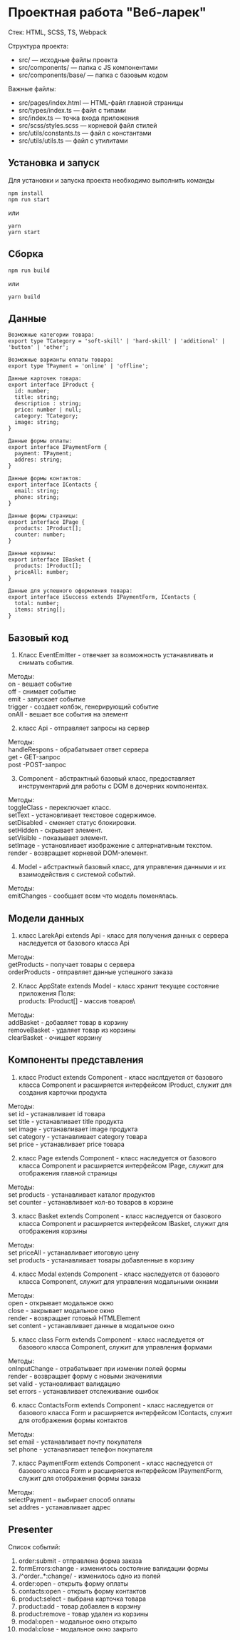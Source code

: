 # Проектная работа "Веб-ларек"

Стек: HTML, SCSS, TS, Webpack

Структура проекта:
- src/ — исходные файлы проекта
- src/components/ — папка с JS компонентами
- src/components/base/ — папка с базовым кодом

Важные файлы:
- src/pages/index.html — HTML-файл главной страницы
- src/types/index.ts — файл с типами
- src/index.ts — точка входа приложения
- src/scss/styles.scss — корневой файл стилей
- src/utils/constants.ts — файл с константами
- src/utils/utils.ts — файл с утилитами

## Установка и запуск
Для установки и запуска проекта необходимо выполнить команды

```
npm install
npm run start
```

или

```
yarn
yarn start
```
## Сборка

```
npm run build
```

или

```
yarn build
```
## Данные

```
Возможные категории товара:
export type TCategory = 'soft-skill' | 'hard-skill' | 'additional' | 'button' | 'other';

Возможные варианты оплаты товара:
export type TPayment = 'online' | 'offline';

Данные карточек товара:
export interface IProduct {
  id: number;
  title: string; 
  description : string; 
  price: number | null; 
  category: TCategory;
  image: string; 
}

Данные формы оплаты:
export interface IPaymentForm {
  payment: TPayment; 
  addres: string;
}

Данные формы контактов:
export interface IContacts { 
  email: string;
  phone: string;
}

Данные формы страницы:
export interface IPage {
  products: IProduct[];
  counter: number;
}

Данные корзины:
export interface IBasket { 
  products: IProduct[];
  priceAll: number;
}

Данные для успешного оформления товара:
export interface iSuccess extends IPaymentForm, IContacts {
  total: number;
  items: string[];
}
```

## Базовый код
1) Класс EventEmitter - отвечает за возможность устанавливать и снимать события.

Методы: \
on - вешает событие\
off - снимает событие\
emit - запускает событие\
trigger - создает колбэк, генерирующий событие\
onAll - вешает все события на элемент  

2) класс Api - отправляет запросы на сервер

Методы: \
handleRespons - обрабатывает ответ сервера\
get - GET-запрос\
post -POST-запрос  

3) Component<T> - абстрактный базовый класс, предоставляет инструментарий для работы с DOM в дочерних компонентах. 

Методы:\
toggleClass - переключает класс.\
setText - установливает текстовое содержимое.\
setDisabled - сменяет статус блокировки.\
setHidden - скрывает элемент.\
setVisible - показывает элемент.\
setImage - установливает изображение с алтернативным текстом.\
render - возвращает корневой DOM-элемент.  

4) Model<T> - абстрактный базовый класс, для управления данными и их взаимодействия с системой событий.

Методы:\
emitChanges - cообщает всем что модель поменялась.  

## Модели данных

1) класс LarekApi extends Api - класс для получения данных с сервера наследуется от базового класса Api

Методы:\
getProducts - получает товары с сервера\
orderProducts - отправляет данные успешного заказа   

2) Класс AppState extends Model<T> - класс хранит текущее состояние приложения
Поля:\
products: IProduct[] - массив товаров\

Методы:\
addBasket - добавляет товар в корзину\
removeBasket - удаляет товар из корзины\
clearBasket - очищает корзину   


## Компоненты представления
1) класс Product extends Component<IProduct> - класс наслtдуется от базового класса Component<T> и расширяется интерфейсом IProduct, служит для создания карточки продукта

Методы:\
set id - устанавливает id товара\
set title - устанавливает title продукта\
set image - устанавливает image продукта\
set category - устанавливает category товара\
set price - устанавливает price товара  

2) класс Page extends Component<IPage> - класс наследуется от базового класса Component<T> и расширяется интерфейсом IPage, служит для отображения главной страницы

Методы:\
set products - устанавливает каталог продуктов\
set counter - устанавливает кол-во товаров в корзине  

3) класс Basket extends Component<IBasket> - класс наследуется от базового класса Component<T> и расширяется интерфейсом IBasket, служит для отображения корзины

Методы:\
set priceAll - устанавливает итоговую цену\
set products - устанавливает товары добавленные в корзину  

4) класс Modal<T> extends Component<T> - класс наследуется от базового класса Component<T>, служит для управления модальными окнами

Методы:\
open - открывает модальное окно\
close - закрывает модальное окно\
render - возвращает готовый HTMLElement\
set content - устанавливает данные в модальное окно  

5) класс class Form<T> extends Component<T> - класс наследуется от базового класса Component<T>, служит для управления формами

Методы:\
onInputChange - отрабатывает при измении полей формы\
render - возвращает форму с новыми значениями\
set valid - установливает валидацию \
set errors - устанавливает отслеживание ошибок  

6) класс ContactsForm extends Component<IContacts> - класс наследуется от базового класса Form<T> и расширяется интерфейсом IContacts, служит для отображения формы контактов

Методы:\
set email - устанавливает почту покупателя\
set phone - устанавливает телефон покупателя  

7) класс PaymentForm extends Component<IPaymentForm> - класс наследуется от базового класса Form<T> и расширяется интерфейсом IPaymentForm, служит для отображения формы заказа

Методы:  
selectPayment - выбирает способ оплаты\
set addres - устанавливает адрес  

## Presenter

Список событий:  
1) order:submit - отправлена форма заказа
2) formErrors:change - изменилось состояние валидации формы
3) /^order\..*:change/ - изменилось одно из полей
4) order:open - открыть форму оплаты
5) contacts:open - открыть форму контактов
6) product:select - выбрана карточка товара
7) product:add - товар добавлен в корзину
8) product:remove - товар удален из корзины
9) modal:open - модальное окно открыто
10) modal:close - модальное окно закрыто

